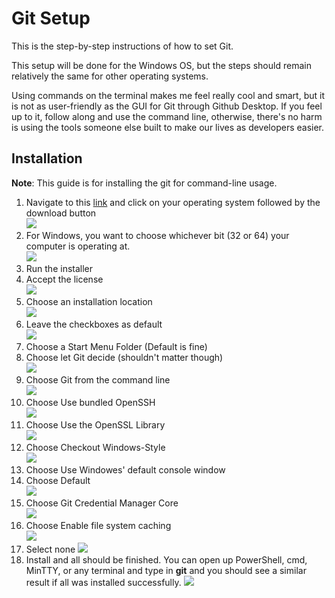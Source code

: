 # Git Setup
This is the step-by-step instructions of how to set Git.

This setup will be done for the Windows OS, but the steps should remain relatively the same for other operating systems.

Using commands on the terminal makes me feel really cool and smart, but it is not as user-friendly as the GUI for Git through Github Desktop. If you feel up to it, follow along and use the command line, otherwise, there's no harm is using the tools someone else built to make our lives as developers easier.
## Installation
**Note**: This guide is for installing the git for command-line usage.
1. Navigate to this [link](https://git-scm.com/downloads) and click on your operating system followed by the download button  
![](../Assets/git_download.png)
2. For Windows, you want to choose whichever bit (32 or 64) your computer is operating at.  
![](../Assets/git_32_64.png)
3. Run the installer  
4. Accept the license  
![](../Assets/git_license.png)
5. Choose an installation location  
![](../Assets/git_location.png)
6. Leave the checkboxes as default  
![](../Assets/git_checkbox.png)
7. Choose a Start Menu Folder (Default is fine)  
8. Choose let Git decide (shouldn't matter though)  
![](../Assets/git_name.png)
9. Choose Git from the command line  
![](../Assets/git_cmd.png)
10. Choose Use bundled OpenSSH  
![](../Assets/git_ssh.png)
11. Choose Use the OpenSSL Library  
![](../Assets/git_ssl.png)
12. Choose Checkout Windows-Style  
![](../Assets/git_style.png)
13. Choose Use Windowes' default console window  
14. Choose Default  
![](../Assets/git_pull.png)
15. Choose Git Credential Manager Core  
![](../Assets/git_cred.png)
16. Choose Enable file system caching  
![](../Assets/git_cache.png)
17. Select none
![](../Assets/git_experiment.png)
18. Install and all should be finished. You can open up PowerShell, cmd, MinTTY, or any terminal and type in **git** and you should see a similar result if all was installed successfully.
![](../Assets/git_result.png)
